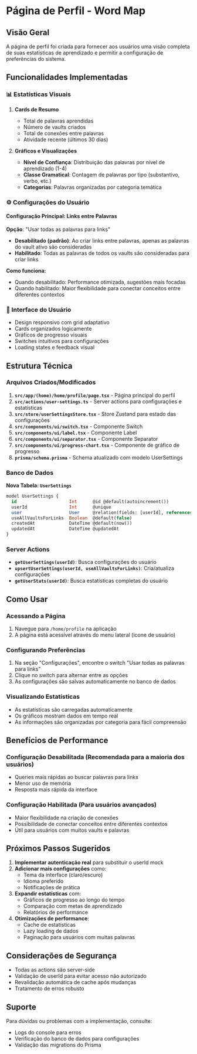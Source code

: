 # Página de Perfil - Word Map

## Visão Geral

A página de perfil foi criada para fornecer aos usuários uma visão completa de suas estatísticas de aprendizado e permitir a configuração de preferências do sistema.

## Funcionalidades Implementadas

### 📊 Estatísticas Visuais

1. **Cards de Resumo**

   - Total de palavras aprendidas
   - Número de vaults criados
   - Total de conexões entre palavras
   - Atividade recente (últimos 30 dias)

2. **Gráficos e Visualizações**
   - **Nível de Confiança**: Distribuição das palavras por nível de aprendizado (1-4)
   - **Classe Gramatical**: Contagem de palavras por tipo (substantivo, verbo, etc.)
   - **Categorias**: Palavras organizadas por categoria temática

### ⚙️ Configurações do Usuário

#### Configuração Principal: Links entre Palavras

**Opção**: "Usar todas as palavras para links"

- **Desabilitado (padrão)**: Ao criar links entre palavras, apenas as palavras do vault ativo são consideradas
- **Habilitado**: Todas as palavras de todos os vaults são consideradas para criar links

**Como funciona:**

- Quando desabilitado: Performance otimizada, sugestões mais focadas
- Quando habilitado: Maior flexibilidade para conectar conceitos entre diferentes contextos

### 🎨 Interface do Usuário

- Design responsivo com grid adaptativo
- Cards organizados logicamente
- Gráficos de progresso visuais
- Switches intuitivos para configurações
- Loading states e feedback visual

## Estrutura Técnica

### Arquivos Criados/Modificados

1. **`src/app/(home)/home/profile/page.tsx`** - Página principal do perfil
2. **`src/actions/user-settings.ts`** - Server actions para configurações e estatísticas
3. **`src/store/userSettingsStore.tsx`** - Store Zustand para estado das configurações
4. **`src/components/ui/switch.tsx`** - Componente Switch
5. **`src/components/ui/label.tsx`** - Componente Label
6. **`src/components/ui/separator.tsx`** - Componente Separator
7. **`src/components/ui/progress-chart.tsx`** - Componente de gráfico de progresso
8. **`prisma/schema.prisma`** - Schema atualizado com modelo UserSettings

### Banco de Dados

**Nova Tabela: `UserSettings`**

```sql
model UserSettings {
  id                    Int      @id @default(autoincrement())
  userId                Int      @unique
  user                  User     @relation(fields: [userId], references: [id], onDelete: Cascade)
  useAllVaultsForLinks  Boolean  @default(false)
  createdAt             DateTime @default(now())
  updatedAt             DateTime @updatedAt
}
```

### Server Actions

- **`getUserSettings(userId)`**: Busca configurações do usuário
- **`upsertUserSettings(userId, useAllVaultsForLinks)`**: Cria/atualiza configurações
- **`getUserStats(userId)`**: Busca estatísticas completas do usuário

## Como Usar

### Acessando a Página

1. Navegue para `/home/profile` na aplicação
2. A página está acessível através do menu lateral (ícone de usuário)

### Configurando Preferências

1. Na seção "Configurações", encontre o switch "Usar todas as palavras para links"
2. Clique no switch para alternar entre as opções
3. As configurações são salvas automaticamente no banco de dados

### Visualizando Estatísticas

- As estatísticas são carregadas automaticamente
- Os gráficos mostram dados em tempo real
- As informações são organizadas por categoria para fácil compreensão

## Benefícios de Performance

### Configuração Desabilitada (Recomendada para a maioria dos usuários)

- Queries mais rápidas ao buscar palavras para links
- Menor uso de memória
- Resposta mais rápida da interface

### Configuração Habilitada (Para usuários avançados)

- Maior flexibilidade na criação de conexões
- Possibilidade de conectar conceitos entre diferentes contextos
- Útil para usuários com muitos vaults e palavras

## Próximos Passos Sugeridos

1. **Implementar autenticação real** para substituir o userId mock
2. **Adicionar mais configurações** como:
   - Tema da interface (claro/escuro)
   - Idioma preferido
   - Notificações de prática
3. **Expandir estatísticas** com:
   - Gráficos de progresso ao longo do tempo
   - Comparação com metas de aprendizado
   - Relatórios de performance
4. **Otimizações de performance**:
   - Cache de estatísticas
   - Lazy loading de dados
   - Paginação para usuários com muitas palavras

## Considerações de Segurança

- Todas as actions são server-side
- Validação de userId para evitar acesso não autorizado
- Revalidação automática de cache após mudanças
- Tratamento de erros robusto

## Suporte

Para dúvidas ou problemas com a implementação, consulte:

- Logs do console para erros
- Verificação do banco de dados para configurações
- Validação das migrations do Prisma
